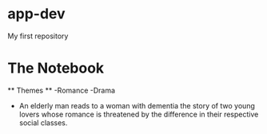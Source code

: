# app-dev
My first repository

# The Notebook
** Themes **
-Romance
-Drama
* An elderly man reads to a woman with dementia the story of two young lovers whose romance is threatened by the difference in their respective social classes.
